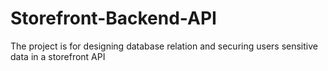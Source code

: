 # Storefront-Backend-API
The project is for designing database relation and securing users sensitive data in a storefront API
